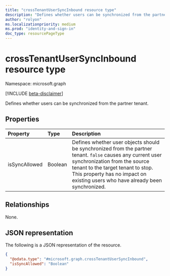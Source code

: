 ```yaml
---
title: "crossTenantUserSyncInbound resource type"
description: "Defines whether users can be synchronized from the partner tenant."
author: "rolyon"
ms.localizationpriority: medium
ms.prod: "identity-and-sign-in"
doc_type: resourcePageType
---
```


# crossTenantUserSyncInbound resource type

Namespace: microsoft.graph

[!INCLUDE [beta-disclaimer](../../includes/beta-disclaimer.md)]

Defines whether users can be synchronized from the partner tenant.

## Properties

|Property|Type|Description|
|:---|:---|:---|
|isSyncAllowed|Boolean|Defines whether user objects should be synchronized from the partner tenant. `false` causes any current user synchronization from the source tenant to the target tenant to stop. This property has no impact on existing users who have already been synchronized.|

## Relationships

None.

## JSON representation

The following is a JSON representation of the resource.
<!-- {
  "blockType": "resource",
  "@odata.type": "microsoft.graph.crossTenantUserSyncInbound"
}
-->
``` json
{
  "@odata.type": "#microsoft.graph.crossTenantUserSyncInbound",
  "isSyncAllowed": "Boolean"
}
```
